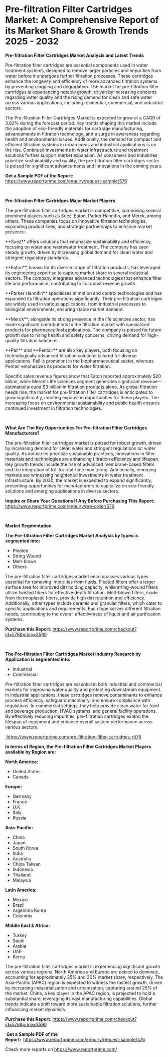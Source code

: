 <p><h1>Pre-filtration Filter Cartridges Market: A Comprehensive Report of its Market Share & Growth Trends 2025 - 2032</h1></p><p><strong>Pre-filtration Filter Cartridges Market Analysis and Latest Trends</strong></p>
<p><p>Pre-filtration filter cartridges are essential components used in water treatment systems, designed to remove larger particles and impurities from water before it undergoes further filtration processes. These cartridges enhance the longevity and efficiency of more advanced filtration systems by preventing clogging and degradation. The market for pre-filtration filter cartridges is experiencing notable growth, driven by increasing concerns regarding water quality and the rising demand for clean and safe water across various applications, including residential, commercial, and industrial sectors.</p><p>The Pre-filtration Filter Cartridges Market is expected to grow at a CAGR of 3.82% during the forecast period. Key trends shaping this market include the adoption of eco-friendly materials for cartridge manufacturing, advancements in filtration technology, and a surge in awareness regarding health and environmental issues. Additionally, the demand for compact and efficient filtration systems in urban areas and industrial applications is on the rise. Continued investments in water infrastructure and treatment solutions further support market expansion. As consumers and industries prioritize sustainability and quality, the pre-filtration filter cartridges sector is poised for significant advancements and innovations in the coming years.</p></p>
<p><strong>Get a Sample PDF of the Report:&nbsp;</strong> <a href="https://www.reportprime.com/enquiry/request-sample/576?utm_campaign=3226&utm_medium=2&utm_source=Github&utm_content=ia&utm_term=18032025&utm_id=pre-filtration-filter-cartridges">https://www.reportprime.com/enquiry/request-sample/576</a></p>
<p>&nbsp;</p>
<p><strong>Pre-filtration Filter Cartridges Major Market Players</strong></p>
<p><p>The pre-filtration filter cartridges market is competitive, comprising several prominent players such as Suez, Eaton, Parker Hannifin, and Merck, among others. These companies focus on innovative filtration technologies, expanding product lines, and strategic partnerships to enhance market presence.</p><p>**Suez** offers solutions that emphasize sustainability and efficiency, focusing on water and wastewater treatment. The company has seen steady growth, driven by increasing global demand for clean water and stringent regulatory standards. </p><p>**Eaton**, known for its diverse range of filtration products, has leveraged its engineering expertise to capture market share in several industrial sectors. The company integrates advanced technologies that enhance filter life and performance, contributing to its robust revenue growth.</p><p>**Parker Hannifin** specializes in motion and control technologies and has expanded its filtration operations significantly. Their pre-filtration cartridges are widely used in various applications, from industrial processes to biological environments, ensuring stable market demand.</p><p>**Merck**, alongside its strong presence in the life sciences sector, has made significant contributions to the filtration market with specialized products for pharmaceutical applications. The company is poised for future growth due to rising health and safety concerns, driving demand for high-quality filtration solutions.</p><p>**Pall** and **Pentair** are also key players, both focusing on technologically advanced filtration solutions tailored for diverse applications. Pall is prominent in the biopharmaceutical sector, whereas Pentair emphasizes its products for water filtration.</p><p>Specific sales revenue figures show that Eaton reported approximately $20 billion, while Merck's life sciences segment generates significant revenue—estimated around $3 billion in filtration products alone. As global filtration needs rise, the market for pre-filtration filter cartridges is anticipated to grow significantly, creating expansion opportunities for these players. The increasing focus on environmental sustainability and public health ensures continued investment in filtration technologies.</p></p>
<p>&nbsp;</p>
<p><strong>What Are The Key Opportunities For Pre-filtration Filter Cartridges Manufacturers?</strong></p>
<p><p>The pre-filtration filter cartridges market is poised for robust growth, driven by increasing demand for clean water and stringent regulations on water quality. As industries prioritize sustainable practices, innovations in filter materials and technologies are enhancing filtration efficiency and lifespan. Key growth trends include the rise of advanced membrane-based filters and the integration of IoT for real-time monitoring. Additionally, emerging markets are witnessing heightened investments in water treatment infrastructure. By 2030, the market is expected to expand significantly, presenting opportunities for manufacturers to capitalize on eco-friendly solutions and emerging applications in diverse sectors.</p></p>
<p><strong>Inquire or Share Your Questions If Any Before Purchasing This Report:</strong> <a href="https://www.reportprime.com/enquiry/pre-order/576?utm_campaign=3226&utm_medium=2&utm_source=Github&utm_content=ia&utm_term=18032025&utm_id=pre-filtration-filter-cartridges">https://www.reportprime.com/enquiry/pre-order/576</a></p>
<p>&nbsp;</p>
<p><strong>Market Segmentation</strong></p>
<p><strong>The Pre-filtration Filter Cartridges Market Analysis by types is segmented into:</strong></p>
<p><ul><li>Pleated</li><li>String Wound</li><li>Melt-blown</li><li>Others</li></ul></p>
<p><p>The pre-filtration filter cartridges market encompasses various types essential for removing impurities from fluids. Pleated filters offer a larger surface area for improved dirt holding capacity, while string-wound filters utilize twisted fibers for effective depth filtration. Melt-blown filters, made from thermoplastic fibers, provide high dirt retention and efficiency. Additionally, other types include ceramic and granular filters, which cater to specific applications and requirements. Each type serves different filtration needs, contributing to the overall effectiveness of liquid and air purification systems.</p></p>
<p><strong>Purchase this Report:&nbsp;</strong><a href="https://www.reportprime.com/checkout?id=576&price=3590&utm_campaign=3226&utm_medium=2&utm_source=Github&utm_content=ia&utm_term=18032025&utm_id=pre-filtration-filter-cartridges">https://www.reportprime.com/checkout?id=576&price=3590</a></p>
<p>&nbsp;</p>
<p><strong>The Pre-filtration Filter Cartridges Market Industry Research by Application is segmented into:</strong></p>
<p><ul><li>Industrial</li><li>Commercial</li></ul></p>
<p><p>Pre-filtration filter cartridges are essential in both industrial and commercial markets for improving water quality and protecting downstream equipment. In industrial applications, these cartridges remove contaminants to enhance process efficiency, safeguard machinery, and ensure compliance with regulations. In commercial settings, they help provide clean water for food and beverage production, HVAC systems, and general facility operations. By effectively reducing impurities, pre-filtration cartridges extend the lifespan of equipment and enhance overall system performance across various sectors.</p></p>
<p><a href="https://www.reportprime.com/pre-filtration-filter-cartridges-r576?utm_campaign=3226&utm_medium=2&utm_source=Github&utm_content=ia&utm_term=18032025&utm_id=pre-filtration-filter-cartridges">&nbsp;https://www.reportprime.com/pre-filtration-filter-cartridges-r576</a></p>
<p><strong>In terms of Region, the Pre-filtration Filter Cartridges Market Players available by Region are:</strong></p>
<p>
    <p> <strong> North America: </strong>
        <ul>
            <li>United States</li>
            <li>Canada</li>
        </ul>
        </p> 
    <p> <strong> Europe: </strong>
        <ul>
            <li>Germany</li>
            <li>France</li>
            <li>U.K.</li>
            <li>Italy</li>
            <li>Russia</li>
        </ul>
        </p> 
    <p> <strong> Asia-Pacific: </strong>
        <ul>
            <li>China</li>
            <li>Japan</li>
            <li>South Korea</li>
            <li>India</li>
            <li>Australia</li>
            <li>China Taiwan</li>
            <li>Indonesia</li>
            <li>Thailand</li>
            <li>Malaysia</li>
        </ul>
        </p> 
    <p> <strong> Latin America: </strong>
        <ul>
            <li>Mexico</li>
            <li>Brazil</li>
            <li>Argentina Korea</li>
            <li>Colombia</li>
        </ul>
        </p> 
    <p> <strong> Middle East & Africa: </strong>
        <ul>
            <li>Turkey</li>
            <li>Saudi</li>
            <li>Arabia</li>
            <li>UAE</li>
            <li>Korea</li>
        </ul>
    </p>
    </p>
<p><p>The pre-filtration filter cartridges market is experiencing significant growth across various regions. North America and Europe are poised to dominate, accounting for approximately 35% and 30% market share, respectively. The Asia-Pacific (APAC) region is expected to witness the fastest growth, driven by increasing industrialization and urbanization, capturing around 25% of the market. China, a key player in the APAC region, is projected to hold a substantial share, leveraging its vast manufacturing capabilities. Global trends indicate a shift toward more sustainable filtration solutions, further influencing market dynamics.</p></p>
<p><strong>Purchase this Report: </strong><a href="https://www.reportprime.com/checkout?id=576&price=3590&utm_campaign=3226&utm_medium=2&utm_source=Github&utm_content=ia&utm_term=18032025&utm_id=pre-filtration-filter-cartridges">https://www.reportprime.com/checkout?id=576&price=3590</a></p>
<p>&nbsp;<strong>Get a Sample PDF of the Report:&nbsp;&nbsp;</strong><a href="https://www.reportprime.com/enquiry/request-sample/576?utm_campaign=3226&utm_medium=2&utm_source=Github&utm_content=ia&utm_term=18032025&utm_id=pre-filtration-filter-cartridges">https://www.reportprime.com/enquiry/request-sample/576</a></p>
<p><strong></strong></p>
<p>Check more reports on <a href="https://www.reportprime.com/?utm_campaign=3226&utm_medium=2&utm_source=Github&utm_content=ia&utm_term=18032025&utm_id=pre-filtration-filter-cartridges">https://www.reportprime.com/</a></p>